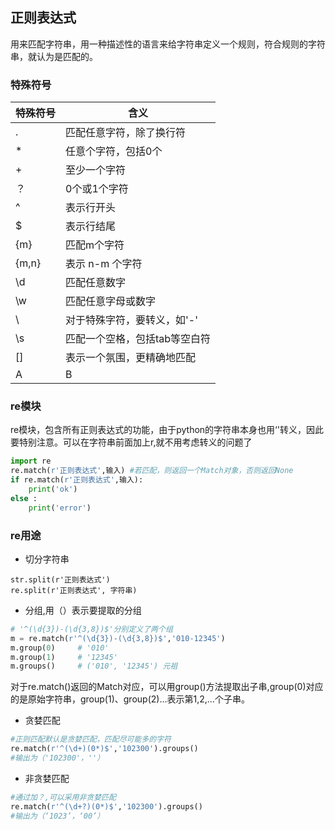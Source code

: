 ## 正则表达式
用来匹配字符串，用一种描述性的语言来给字符串定义一个规则，符合规则的字符串，就认为是匹配的。

### 特殊符号

特殊符号| 含义
--- |---
.    | 匹配任意字符，除了换行符
\*    | 任意个字符，包括0个
+    | 至少一个字符
？   | 0个或1个字符
^    | 表示行开头
$    | 表示行结尾
{m}  | 匹配m个字符
{m,n}| 表示 n-m 个字符
\d   | 匹配任意数字
\w   | 匹配任意字母或数字 
\    | 对于特殊字符，要转义，如'\-'
\s   | 匹配一个空格，包括tab等空白符
[]   | 表示一个氛围，更精确地匹配
A|B  | 匹配A或者B

### re模块
re模块，包含所有正则表达式的功能，由于python的字符串本身也用‘\'转义，因此要特别注意。可以在字符串前面加上r,就不用考虑转义的问题了
```python
import re
re.match(r'正则表达式',输入) #若匹配，则返回一个Match对象，否则返回None
if re.match(r'正则表达式',输入):
    print('ok')
else :
    print('error')
```
### re用途
* 切分字符串
```
str.split(r'正则表达式')
re.split(r'正则表达式', 字符串)
```
* 分组,用（）表示要提取的分组
```python 
# '^(\d{3})-(\d{3,8})$'分别定义了两个组
m = re.match(r'^(\d{3})-(\d{3,8})$','010-12345')
m.group(0)     # '010'
m.group(1)     # '12345'
m.groups()     # ('010', '12345') 元祖
```
对于re.match()返回的Match对应，可以用group()方法提取出子串,group(0)对应的是原始字符串，group(1)、group(2)...表示第1,2,...个子串。

* 贪婪匹配
```python
#正则匹配默认是贪婪匹配，匹配尽可能多的字符
re.match(r'^(\d+)(0*)$','102300').groups()
#输出为（'102300'，''）
```
* 非贪婪匹配
```python
#通过加？,可以采用非贪婪匹配
re.match(r'^(\d+?)(0*)$','102300').groups()
#输出为（‘1023’，‘00’）
```
